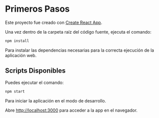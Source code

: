 # Primeros Pasos
Este proyecto fue creado con [Create React App](https://github.com/facebook/create-react-app).

Una vez dentro de la carpeta raíz del código fuente, ejecuta el comando:

```bash
npm install
```

Para instalar las dependencias necesarias para la correcta ejecución de la aplicación web.

## Scripts Disponibles

Puedes ejecutar el comando:

```bash
npm start
```

Para iniciar la aplicación en el modo de desarrollo.

Abre [http://localhost:3000](http://localhost:3000) para acceder a la app en el navegador.
